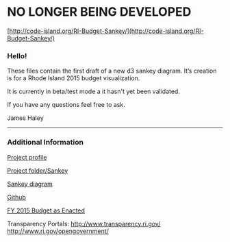 # NO LONGER BEING DEVELOPED

[http://code-island.org/RI-Budget-Sankey/](http://code-island.org/RI-Budget-Sankey/)

### Hello!

These files contain the first draft of a new d3 sankey diagram.  It’s creation is for a Rhode Island 2015 budget visualization.  

It is currently in beta/test mode a it hasn't yet been validated.

If you have any questions feel free to ask.

James Haley

---

### Additional Information

[Project profile](https://docs.google.com/document/d/1MD58MnZN8B4joUNTgtieinR0YaECTFIeX6K_2n4nhEY/edit?pli=1)

[Project folder/Sankey](http://goo.gl/ND1sdt)

[Sankey diagram](http://code-island.org/RI-Budget-Sankey/)

[Github](https://github.com/codeisland/RI-Budget-Sankey)

[FY 2015 Budget as Enacted](http://www.budget.ri.gov/CurrentYear/GovernorsBudget.php)

Transparency Portals: http://www.transparency.ri.gov/ http://www.ri.gov/opengovernment/

